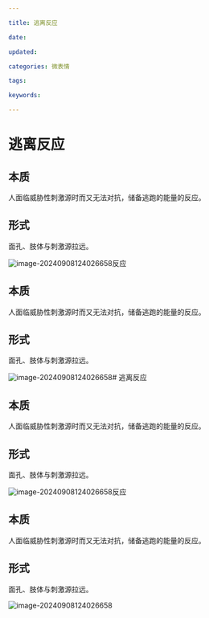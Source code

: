 ```yaml
---

title: 逃离反应

date: 

updated: 

categories: 微表情

tags: 

keywords: 

---
```

# 逃离反应

## 本质

人面临威胁性刺激源时而又无法对抗，储备逃跑的能量的反应。

##  形式

面孔、肢体与刺激源拉远。

![image-20240908124026658](./../../TyporaImage/MicroExpression/image-20240908124026658.png)反应

## 本质

人面临威胁性刺激源时而又无法对抗，储备逃跑的能量的反应。

##  形式

面孔、肢体与刺激源拉远。

![image-20240908124026658](./../../TyporaImage/MicroExpression/image-20240908124026658.png)# 逃离反应

## 本质

人面临威胁性刺激源时而又无法对抗，储备逃跑的能量的反应。

##  形式

面孔、肢体与刺激源拉远。

![image-20240908124026658](./../../TyporaImage/MicroExpression/image-20240908124026658.png)反应

## 本质

人面临威胁性刺激源时而又无法对抗，储备逃跑的能量的反应。

##  形式

面孔、肢体与刺激源拉远。

![image-20240908124026658](./../../TyporaImage/MicroExpression/image-20240908124026658.png)
